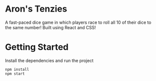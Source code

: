 # Aron's Tenzies

A fast-paced dice game in which players race to roll all 10 of their dice to the same number!
Built using React and CSS!

# Getting Started

Install the dependencies and run the project

```
npm install
npm start
```
